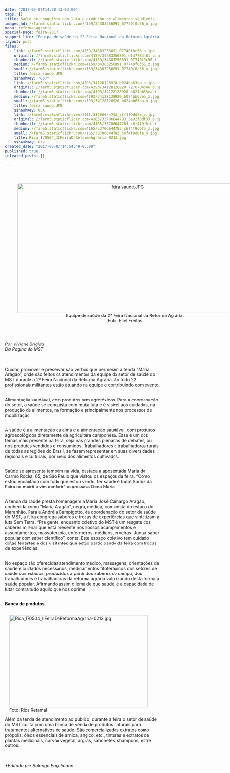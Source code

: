 ```yaml
---
date: "2017-05-07T14:28:43-03:00"
tags: []
title: Saúde se conquista com luta e produção de alimentos saudáveis
images_hd: //farm5.staticflickr.com/4159/34383256891_07740f0c56_b.jpg
menu: reforma agrária
special-page: feira-2017
support_line: "Equipe de saúde da 2ª Feira Nacional da Reforma Agrária destaca a alimentação saudável, com o consumo de produtos sem agrotóxicos fundamental para a saúde dos camponeses "
layout: post
files:
  - link: //farm5.staticflickr.com/4159/34383256891_07740f0c56_b.jpg
    original: //farm5.staticflickr.com/4159/34383256891_e147784a61_o.jpg
    thumbnail: //farm5.staticflickr.com/4159/34383256891_07740f0c56_t.jpg
    medium: //farm5.staticflickr.com/4159/34383256891_07740f0c56_z.jpg
    small: //farm5.staticflickr.com/4159/34383256891_07740f0c56_n.jpg
    title: feira saude.JPG
    $$hashKey: "057"
  - link: //farm5.staticflickr.com/4193/34128128920_b024bb63ea_b.jpg
    original: //farm5.staticflickr.com/4193/34128128920_7276704b46_o.jpg
    thumbnail: //farm5.staticflickr.com/4193/34128128920_b024bb63ea_t.jpg
    medium: //farm5.staticflickr.com/4193/34128128920_b024bb63ea_z.jpg
    small: //farm5.staticflickr.com/4193/34128128920_b024bb63ea_n.jpg
    title: feira saude.JPG
    $$hashKey: 05A
  - link: //farm5.staticflickr.com/4165/33706644783_c6f4f9d6fe_b.jpg
    original: //farm5.staticflickr.com/4165/33706644783_3e92f3df33_o.jpg
    thumbnail: //farm5.staticflickr.com/4165/33706644783_c6f4f9d6fe_t.jpg
    medium: //farm5.staticflickr.com/4165/33706644783_c6f4f9d6fe_z.jpg
    small: //farm5.staticflickr.com/4165/33706644783_c6f4f9d6fe_n.jpg
    title: Rica_170504_IIFeiraDaReformaAgraria-0213.jpg
    $$hashKey: 0IZ
created_date: "2017-05-07T14:54:49-03:00"
published: true
releated_posts: []

---
```

<p style="margin: 0cm 0cm 6pt; background-image: initial; background-position: initial; background-size: initial; background-repeat: initial; background-attachment: initial; background-origin: initial; background-clip: initial;">&nbsp;</p>

<div style="text-align:center">
<figure class="image" style="display:inline-block"><img alt="feira saude.JPG" height="421" src="//farm5.staticflickr.com/4159/34383256891_07740f0c56_b.jpg" width="700" />
<figcaption>Equipe de sa&uacute;de da 2&ordf; Feira Nacional da Reforma Agr&aacute;ria.<br />
Foto: Eliel Freitas</figcaption>
</figure>
</div>

<p>&nbsp;</p>

<p><em>Por Viviane Brigida<br />
Da Pagina do MST​</em></p>

<p><br />
<br />
Cuidar, promover e preservar s&atilde;o verbos que permeiam a tenda &ldquo;Maria Arag&atilde;o&rdquo;, onde s&atilde;o feitos os atendimentos da equipe do setor de sa&uacute;de do MST durante a 2&ordf; Feira Nacional da Reforma Agr&aacute;ria. Ao todo 22 profissionais militantes est&atilde;o atuando na equipe e contribuindo com evento.</p>

<p><br />
Alimenta&ccedil;&atilde;o saud&aacute;vel, com produtos sem agrot&oacute;xicos. Para a coordena&ccedil;&atilde;o do setor, a sa&uacute;de se conquista com muita luta e &eacute; vis&iacute;vel aos cuidados, na produ&ccedil;&atilde;o de alimentos, na forma&ccedil;&atilde;o e principalmente nos processos de mobiliza&ccedil;&atilde;o.</p>

<p><br />
A sa&uacute;de &eacute; a alimenta&ccedil;&atilde;o da alma e a alimenta&ccedil;&atilde;o saud&aacute;vel, com produtos agroecol&oacute;gicos diretamente da agricultura camponesa. Esse &eacute; um dos temas mais presente na feira, seja nas grandes plen&aacute;rias de debates, ou nos produtos vendidos e consumidos. Trabalhadores e trabalhadoras rurais de todas as regi&otilde;es do Brasil, se fazem representar em suas diversidades regionais e culturais, por meio dos alimentos cultivados.</p>

<p><br />
Sa&uacute;de se apresenta tamb&eacute;m na vida, destaca a aposentada Maria do Carmo Rocha, 65, de S&atilde;o Paulo que visitou os espa&ccedil;os da feira. &ldquo;Como estou encantada com tudo que estou vendo, ter sa&uacute;de &eacute; tudo! Soube da Feira no metr&ocirc; e vim conferir&rdquo; expressava Dona Maria.</p>

<p><br />
A tenda da sa&uacute;de presta homenagem a Maria Jos&eacute; Camargo Arag&atilde;o, conhecida como &ldquo;Maria Arag&atilde;o&rdquo;, negra, m&eacute;dica, comunista do estado do Maranh&atilde;o. Para a Andr&eacute;ia Campigotto, da coordena&ccedil;&atilde;o do setor de sa&uacute;de do MST, a feira congrega saberes e trocas de experi&ecirc;ncias que sintetizam a luta Sem Terra. &ldquo;Pra gente, enquanto coletivo do MST &eacute; um resgate dos saberes milenar que est&aacute; presente nos nossos acampamentos e assentamentos, massoterapia, enfermeiros, m&eacute;dicos, erveiras. Juntar saber popular com saber cient&iacute;fico&rdquo;, conta. Este espa&ccedil;o coletivo tem cuidado do\as feirantes e dos visitantes que est&atilde;o participando da feira com trocas de experi&ecirc;ncias.</p>

<p><br />
No espa&ccedil;o s&atilde;o oferecidas atendimento m&eacute;dico, massagens, orienta&ccedil;&otilde;es de sa&uacute;de e cuidados necess&aacute;rios, medicamentos fitoter&aacute;picos dos setores de sa&uacute;de dos estados, produzidos a partir dos saberes do campo, dos trabalhadores e trabalhadoras da reforma agr&aacute;ria valorizando desta forma a sa&uacute;de popular. Afirmando assim o lema de que sa&uacute;de, &eacute; a capacidade de lutar contra tudo aquilo que nos oprime.</p>

<p><br />
<strong>Banca de produtos</strong></p>

<figure class="image" style="float:right"><img alt="Rica_170504_IIFeiraDaReformaAgraria-0213.jpg" height="300" src="//farm5.staticflickr.com/4165/33706644783_c6f4f9d6fe_b.jpg" width="450" />
<figcaption>Foto: Rica Retamal</figcaption>
</figure>

<p><br />
Al&eacute;m da tenda de atendimento ao p&uacute;blico, durante a feira o setor de sa&uacute;de do MST conta com uma banca de venda de produtos naturais para tratamentos alternativos de sa&uacute;de. S&atilde;o comercializados extratos como pr&oacute;polis, &oacute;leos essenciais de arnica, angico, etc., tinturas e extratos de plantas medicinais, carv&atilde;o vegetal, argilas, sabonetes, shampoos, entre outros.</p>

<p><br />
<br />
<em>*Editado por Solange Engelmann</em></p>

<p>&nbsp;</p>
